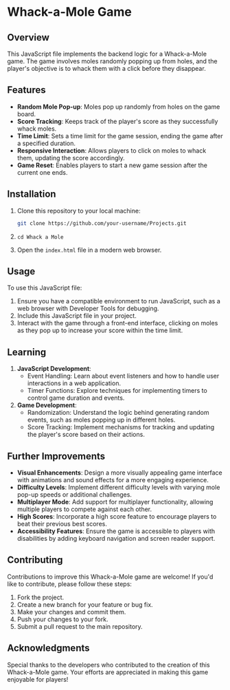 # Whack-a-Mole Game

## Overview

This JavaScript file implements the backend logic for a Whack-a-Mole game. The game involves moles randomly popping up from holes, and the player's objective is to whack them with a click before they disappear.

## Features

- **Random Mole Pop-up**: Moles pop up randomly from holes on the game board.
- **Score Tracking**: Keeps track of the player's score as they successfully whack moles.
- **Time Limit**: Sets a time limit for the game session, ending the game after a specified duration.
- **Responsive Interaction**: Allows players to click on moles to whack them, updating the score accordingly.
- **Game Reset**: Enables players to start a new game session after the current one ends.

## Installation

1. Clone this repository to your local machine:

   ```bash
   git clone https://github.com/your-username/Projects.git
   ```

2. `cd Whack a Mole`

3. Open the `index.html` file in a modern web browser.

## Usage

To use this JavaScript file:

1. Ensure you have a compatible environment to run JavaScript, such as a web browser with Developer Tools for debugging.
2. Include this JavaScript file in your project.
3. Interact with the game through a front-end interface, clicking on moles as they pop up to increase your score within the time limit.

## Learning

1. **JavaScript Development**:
   - Event Handling: Learn about event listeners and how to handle user interactions in a web application.
   - Timer Functions: Explore techniques for implementing timers to control game duration and events.
2. **Game Development**:
   - Randomization: Understand the logic behind generating random events, such as moles popping up in different holes.
   - Score Tracking: Implement mechanisms for tracking and updating the player's score based on their actions.

## Further Improvements

- **Visual Enhancements**: Design a more visually appealing game interface with animations and sound effects for a more engaging experience.
- **Difficulty Levels**: Implement different difficulty levels with varying mole pop-up speeds or additional challenges.
- **Multiplayer Mode**: Add support for multiplayer functionality, allowing multiple players to compete against each other.
- **High Scores**: Incorporate a high score feature to encourage players to beat their previous best scores.
- **Accessibility Features**: Ensure the game is accessible to players with disabilities by adding keyboard navigation and screen reader support.

## Contributing

Contributions to improve this Whack-a-Mole game are welcome! If you'd like to contribute, please follow these steps:

1. Fork the project.
2. Create a new branch for your feature or bug fix.
3. Make your changes and commit them.
4. Push your changes to your fork.
5. Submit a pull request to the main repository.

## Acknowledgments

Special thanks to the developers who contributed to the creation of this Whack-a-Mole game. Your efforts are appreciated in making this game enjoyable for players!
